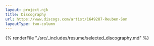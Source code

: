 ```yaml
---
layout: project.njk
title: Discography
url: https://www.discogs.com/artist/1649287-Reuben-Son
layoutType: two-column
---
```


{% renderFile "./src/_includes/resume/selected_discography.md" %}
